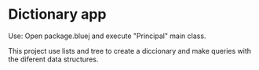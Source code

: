# Dictionary app

Use: Open package.bluej and execute "Principal" main class.

This project use lists and tree to create a diccionary and make queries with the diferent data structures.
